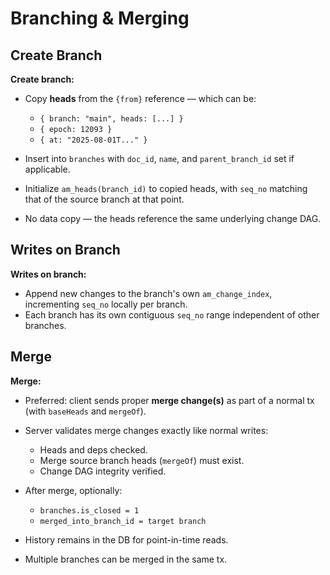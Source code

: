 # Branching & Merging

## Create Branch

**Create branch:**

* Copy **heads** from the `{from}` reference — which can be:

  * `{ branch: "main", heads: [...] }`
  * `{ epoch: 12093 }`
  * `{ at: "2025-08-01T..." }`
* Insert into `branches` with `doc_id`, `name`, and `parent_branch_id` set if applicable.
* Initialize `am_heads(branch_id)` to copied heads, with `seq_no` matching that of the source branch at that point.
* No data copy — the heads reference the same underlying change DAG.

## Writes on Branch

**Writes on branch:**

* Append new changes to the branch's own `am_change_index`, incrementing `seq_no` locally per branch.
* Each branch has its own contiguous `seq_no` range independent of other branches.

## Merge

**Merge:**

* Preferred: client sends proper **merge change(s)** as part of a normal tx (with `baseHeads` and `mergeOf`).
* Server validates merge changes exactly like normal writes:

  * Heads and deps checked.
  * Merge source branch heads (`mergeOf`) must exist.
  * Change DAG integrity verified.
* After merge, optionally:

  * `branches.is_closed = 1`
  * `merged_into_branch_id = target branch`
* History remains in the DB for point-in-time reads.
* Multiple branches can be merged in the same tx.
